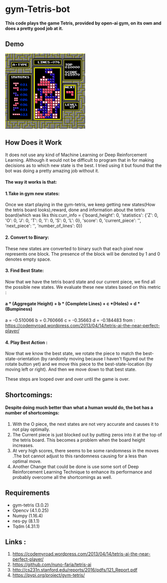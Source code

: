 # gym-Tetris-bot

**This code plays the game Tetris, provided by open-ai gym, on its own and does a pretty good job at it.**


## Demo
![Final Result of a Game](./Game1.png)

## How Does it Work
It does not use any kind of Machine Learning or Deep Reinforcement Learning. Although it would not be difficult to program that in for making decisions as to which new state is the best. I tried using it but found that the bot was doing a pretty amazing job without it.

#### The way it works is that:
#### 1.Take in gym new states:
Once we start playing in the gym-tetris, we keep getting new states(How the tetris board looks),reward, done and information about the tetris board(which was liks this:curr_info = {'board_height': 0, 'statistics': {'Z': 0, 'O': 0, 'J': 0, 'T': 0, 'I': 0, 'S': 0, 'L': 0}, 'score': 0, 'current_piece': '', 'next_piece': '', 'number_of_lines': 0})
#### 2. Convert to Binary: 
These new states are converted to binary such that each pixel now represents one block. The presence of the block will be denoted by 1 and 0 denotes empty space.
#### 3. Find Best State: 
Now that we have the tetris board state and our current piece, we find all the possible new states. We evaluate these new states based on this metric :

#### a * (Aggregate Height) + b * (Complete Lines) + c *(Holes) + d * (Bumpiness)

a = -0.510066
b = 0.760666
c = -0.35663
d = -0.184483
from : https://codemyroad.wordpress.com/2013/04/14/tetris-ai-the-near-perfect-player/
#### 4. Play Best Action :
Now that we know the best state, we rotate the piece to match the best-state-orientation (by randomly moving because I haven't figured out the rotate button yet) and we move this piece to the best-state-location (by moving left or right).
And then we move down to that best state.

These steps are looped over and over until the game is over.


## Shortcomings:
#### Despite doing much better than what a human would do, the bot has a number of shortcomings:
1. With the O piece, the next states are not very accurate and causes it to not play optimally.
2. The Current piece is just blocked out by putting zeros into it at the top of the tetris board. This becomes a problem when the board height increases.
3. At very high scores, there seems to be some randomness in the moves .The bot cannot adjust to this randomness causing for a less than optimal move.
4. Another Change that could be done is use some sort of Deep Reinforcement Learning Technique to enhance its performance and probably overcome all the shortcomings as well.

## Requirements

- gym-tetris (3.0.2)
- Opencv (4.1.0.25)
- Numpy (1.16.4)
- nes-py (8.1.1)
- Tqdm (4.31.1)

## Links :
1. https://codemyroad.wordpress.com/2013/04/14/tetris-ai-the-near-perfect-player/
2. https://github.com/nuno-faria/tetris-ai
3. http://cs231n.stanford.edu/reports/2016/pdfs/121_Report.pdf
4. https://pypi.org/project/gym-tetris/
